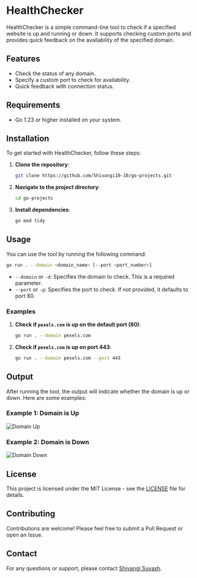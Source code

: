 # HealthChecker

HealthChecker is a simple command-line tool to check if a specified website is up and running or down. It supports checking custom ports and provides quick feedback on the availability of the specified domain.

## Features

- Check the status of any domain.
- Specify a custom port to check for availability.
- Quick feedback with connection status.
  
## Requirements

- Go 1.23 or higher installed on your system.

## Installation

To get started with HealthChecker, follow these steps:

1. **Clone the repository**:

   ```bash
   git clone https://github.com/Shivangi10-10/go-projects.git
   ```

2. **Navigate to the project directory**:

   ```bash
   cd go-projects
   ```

3. **Install dependencies**:

   ```bash
   go mod tidy
   ```

## Usage

You can use the tool by running the following command:

```bash
go run . --domain <domain_name> [--port <port_number>]
```

- `--domain` or `-d`: Specifies the domain to check. This is a required parameter.
- `--port` or `-p`: Specifies the port to check. If not provided, it defaults to port 80.

### Examples

1. **Check if `pexels.com` is up on the default port (80)**:

   ```bash
   go run . --domain pexels.com
   ```

2. **Check if `pexels.com` is up on port 443**:

   ```bash
   go run . --domain pexels.com --port 443
   ```

## Output

After running the tool, the output will indicate whether the domain is up or down. Here are some examples:

### Example 1: Domain is Up

![Domain Up](https://github.com/user-attachments/assets/ae83fd0e-ff41-40f5-ad72-88c06cadeca4)

### Example 2: Domain is Down

![Domain Down](https://github.com/user-attachments/assets/ee12a32c-ed02-4483-9b3f-d10137a9130c)

## License

This project is licensed under the MIT License - see the [LICENSE](LICENSE) file for details.

## Contributing

Contributions are welcome! Please feel free to submit a Pull Request or open an Issue.

## Contact

For any questions or support, please contact [Shivangi Suyash](mailto:shivangi@example.com).
```
